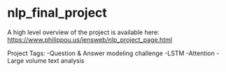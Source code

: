 # nlp_final_project
A high level overview of the project is available here: https://www.philippou.us/jensweb/nlp_project_page.html


Project Tags:
-Question & Answer modeling challenge
-LSTM
-Attention
-Large volume text analysis
